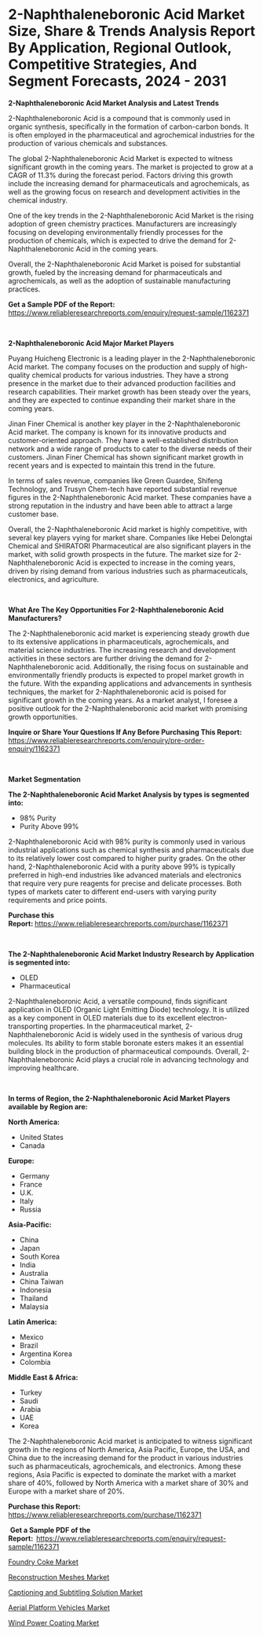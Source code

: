 <p><h1>2-Naphthaleneboronic Acid Market Size, Share & Trends Analysis Report By Application, Regional Outlook, Competitive Strategies, And Segment Forecasts, 2024 - 2031</h1></p><p><strong>2-Naphthaleneboronic Acid Market Analysis and Latest Trends</strong></p>
<p><p>2-Naphthaleneboronic Acid is a compound that is commonly used in organic synthesis, specifically in the formation of carbon-carbon bonds. It is often employed in the pharmaceutical and agrochemical industries for the production of various chemicals and substances.</p><p>The global 2-Naphthaleneboronic Acid Market is expected to witness significant growth in the coming years. The market is projected to grow at a CAGR of 11.3% during the forecast period. Factors driving this growth include the increasing demand for pharmaceuticals and agrochemicals, as well as the growing focus on research and development activities in the chemical industry.</p><p>One of the key trends in the 2-Naphthaleneboronic Acid Market is the rising adoption of green chemistry practices. Manufacturers are increasingly focusing on developing environmentally friendly processes for the production of chemicals, which is expected to drive the demand for 2-Naphthaleneboronic Acid in the coming years.</p><p>Overall, the 2-Naphthaleneboronic Acid Market is poised for substantial growth, fueled by the increasing demand for pharmaceuticals and agrochemicals, as well as the adoption of sustainable manufacturing practices.</p></p>
<p><strong>Get a Sample PDF of the Report:&nbsp;</strong> <a href="https://www.reliableresearchreports.com/enquiry/request-sample/1162371">https://www.reliableresearchreports.com/enquiry/request-sample/1162371</a></p>
<p>&nbsp;</p>
<p><strong>2-Naphthaleneboronic Acid Major Market Players</strong></p>
<p><p>Puyang Huicheng Electronic is a leading player in the 2-Naphthaleneboronic Acid market. The company focuses on the production and supply of high-quality chemical products for various industries. They have a strong presence in the market due to their advanced production facilities and research capabilities. Their market growth has been steady over the years, and they are expected to continue expanding their market share in the coming years.</p><p>Jinan Finer Chemical is another key player in the 2-Naphthaleneboronic Acid market. The company is known for its innovative products and customer-oriented approach. They have a well-established distribution network and a wide range of products to cater to the diverse needs of their customers. Jinan Finer Chemical has shown significant market growth in recent years and is expected to maintain this trend in the future.</p><p>In terms of sales revenue, companies like Green Guardee, Shifeng Technology, and Trusyn Chem-tech have reported substantial revenue figures in the 2-Naphthaleneboronic Acid market. These companies have a strong reputation in the industry and have been able to attract a large customer base.</p><p>Overall, the 2-Naphthaleneboronic Acid market is highly competitive, with several key players vying for market share. Companies like Hebei Delongtai Chemical and SHIRATORI Pharmaceutical are also significant players in the market, with solid growth prospects in the future. The market size for 2-Naphthaleneboronic Acid is expected to increase in the coming years, driven by rising demand from various industries such as pharmaceuticals, electronics, and agriculture.</p></p>
<p>&nbsp;</p>
<p><strong>What Are The Key Opportunities For 2-Naphthaleneboronic Acid Manufacturers?</strong></p>
<p><p>The 2-Naphthaleneboronic acid market is experiencing steady growth due to its extensive applications in pharmaceuticals, agrochemicals, and material science industries. The increasing research and development activities in these sectors are further driving the demand for 2-Naphthaleneboronic acid. Additionally, the rising focus on sustainable and environmentally friendly products is expected to propel market growth in the future. With the expanding applications and advancements in synthesis techniques, the market for 2-Naphthaleneboronic acid is poised for significant growth in the coming years. As a market analyst, I foresee a positive outlook for the 2-Naphthaleneboronic acid market with promising growth opportunities.</p></p>
<p><strong>Inquire or Share Your Questions If Any Before Purchasing This Report:</strong> <a href="https://www.reliableresearchreports.com/enquiry/pre-order-enquiry/1162371">https://www.reliableresearchreports.com/enquiry/pre-order-enquiry/1162371</a></p>
<p>&nbsp;</p>
<p><strong>Market Segmentation</strong></p>
<p><strong>The 2-Naphthaleneboronic Acid Market Analysis by types is segmented into:</strong></p>
<p><ul><li>98% Purity</li><li>Purity Above 99%</li></ul></p>
<p><p>2-Naphthaleneboronic Acid with 98% purity is commonly used in various industrial applications such as chemical synthesis and pharmaceuticals due to its relatively lower cost compared to higher purity grades. On the other hand, 2-Naphthaleneboronic Acid with a purity above 99% is typically preferred in high-end industries like advanced materials and electronics that require very pure reagents for precise and delicate processes. Both types of markets cater to different end-users with varying purity requirements and price points.</p></p>
<p><strong>Purchase this Report:&nbsp;</strong><a href="https://www.reliableresearchreports.com/purchase/1162371">https://www.reliableresearchreports.com/purchase/1162371</a></p>
<p>&nbsp;</p>
<p><strong>The 2-Naphthaleneboronic Acid Market Industry Research by Application is segmented into:</strong></p>
<p><ul><li>OLED</li><li>Pharmaceutical</li></ul></p>
<p><p>2-Naphthaleneboronic Acid, a versatile compound, finds significant application in OLED (Organic Light Emitting Diode) technology. It is utilized as a key component in OLED materials due to its excellent electron-transporting properties. In the pharmaceutical market, 2-Naphthaleneboronic Acid is widely used in the synthesis of various drug molecules. Its ability to form stable boronate esters makes it an essential building block in the production of pharmaceutical compounds. Overall, 2-Naphthaleneboronic Acid plays a crucial role in advancing technology and improving healthcare.</p></p>
<p>&nbsp;</p>
<p><strong>In terms of Region, the 2-Naphthaleneboronic Acid Market Players available by Region are:</strong></p>
<p>
    <p> <strong> North America: </strong>
        <ul>
            <li>United States</li>
            <li>Canada</li>
        </ul>
        </p> 
    <p> <strong> Europe: </strong>
        <ul>
            <li>Germany</li>
            <li>France</li>
            <li>U.K.</li>
            <li>Italy</li>
            <li>Russia</li>
        </ul>
        </p> 
    <p> <strong> Asia-Pacific: </strong>
        <ul>
            <li>China</li>
            <li>Japan</li>
            <li>South Korea</li>
            <li>India</li>
            <li>Australia</li>
            <li>China Taiwan</li>
            <li>Indonesia</li>
            <li>Thailand</li>
            <li>Malaysia</li>
        </ul>
        </p> 
    <p> <strong> Latin America: </strong>
        <ul>
            <li>Mexico</li>
            <li>Brazil</li>
            <li>Argentina Korea</li>
            <li>Colombia</li>
        </ul>
        </p> 
    <p> <strong> Middle East & Africa: </strong>
        <ul>
            <li>Turkey</li>
            <li>Saudi</li>
            <li>Arabia</li>
            <li>UAE</li>
            <li>Korea</li>
        </ul>
    </p>
    </p>
<p><p>The 2-Naphthaleneboronic Acid market is anticipated to witness significant growth in the regions of North America, Asia Pacific, Europe, the USA, and China due to the increasing demand for the product in various industries such as pharmaceuticals, agrochemicals, and electronics. Among these regions, Asia Pacific is expected to dominate the market with a market share of 40%, followed by North America with a market share of 30% and Europe with a market share of 20%.</p></p>
<p><strong>Purchase this Report: </strong><a href="https://www.reliableresearchreports.com/purchase/1162371">https://www.reliableresearchreports.com/purchase/1162371</a></p>
<p>&nbsp;<strong>Get a Sample PDF of the Report:&nbsp;&nbsp;</strong><a href="https://www.reliableresearchreports.com/enquiry/request-sample/1162371">https://www.reliableresearchreports.com/enquiry/request-sample/1162371</a></p>
<p><strong></strong></p>
<p><p><a href="https://medium.com/p/b73503e6bf36/edit">Foundry Coke Market</a></p><p><a href="https://issuu.com/reportprime-2/docs/reconstruction-meshes-market-size-2030.pptx">Reconstruction Meshes Market</a></p><p><a href="https://github.com/myacatherineblakecaczo9vcsw/Market-Research-Report-List-1/blob/main/captioning-and-subtitling-solution-market.md">Captioning and Subtitling Solution Market</a></p><p><a href="https://github.com/okotobwrhuteie/Market-Research-Report-List-1/blob/main/aerial-platform-vehicles-market.md">Aerial Platform Vehicles Market</a></p><p><a href="https://medium.com/p/f266484f253f/edit">Wind Power Coating Market</a></p></p>